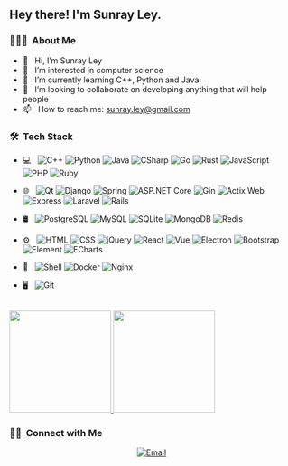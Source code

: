 <h2> Hey there! I'm Sunray Ley.</h2>

<h3> 👨🏻‍💻 &nbsp;About Me </h3>

<ul>
  <li>👋 &nbsp; Hi, I’m Sunray Ley</li>
  <li>👀 &nbsp; I’m interested in computer science</li>
  <li>🌱 &nbsp; I’m currently learning C++, Python and Java</li>
  <li>💞️ &nbsp; I’m looking to collaborate on developing anything that will help people</li>
  <li>📫 &nbsp; How to reach me: <a href="mailto:sunray.ley@gmail.com">sunray.ley@gmail.com</a></li>
</ul>

<h3> 🛠 &nbsp;Tech Stack</h3>

- 💻 &nbsp;
  ![C++](https://img.shields.io/badge/-C++-333333?style=flat&logo=cplusplus&logoColor=00599C)
  ![Python](https://img.shields.io/badge/-Python-333333?style=flat&logo=python&logoColor=3776AB)
  ![Java](https://img.shields.io/badge/-Java-333333?style=flat&logo=openjdk&logoColor=FFFFFF)
  ![CSharp](https://img.shields.io/badge/-CSharp-333333?style=flat&logo=csharp&logoColor=239120)
  ![Go](https://img.shields.io/badge/-Go-333333?style=flat&logo=go&logoColor=00ADD8)
  ![Rust](https://img.shields.io/badge/-Rust-333333?style=flat&logo=rust&logoColor=000000)
  ![JavaScript](https://img.shields.io/badge/-JavaScript-333333?style=flat&logo=javascript&logoColor=F7DF1E)
  ![PHP](https://img.shields.io/badge/-PHP-333333?style=flat&logo=php&logoColor=777BB4)
  ![Ruby](https://img.shields.io/badge/-Ruby-333333?style=flat&logo=ruby&logoColor=CC342D)

- 🌐 &nbsp;
  ![Qt](https://img.shields.io/badge/-Qt-333333?style=flat&logo=qt&logoColor=41CD52)
  ![Django](https://img.shields.io/badge/-Django-333333?style=flat&logo=django&logoColor=092E20)
  ![Spring](https://img.shields.io/badge/-Spring-333333?style=flat&logo=spring&logoColor=6DB33F)
  ![ASP.NET Core](https://img.shields.io/badge/-ASP.NET%20Core-333333?style=flat&logo=dotnet&logoColor=512BD4)
  ![Gin](https://img.shields.io/badge/-Gin-333333?style=flat&logo=go&logoColor=00ADD8)
  ![Actix Web](https://img.shields.io/badge/-Actix%20Web-333333?style=flat&logo=rust&logoColor=000000)
  ![Express](https://img.shields.io/badge/-Express-333333?style=flat&logo=express&logoColor=000000)
  ![Laravel](https://img.shields.io/badge/-Laravel-333333?style=flat&logo=laravel&logoColor=FF2D20)
  ![Rails](https://img.shields.io/badge/-Rails-333333?style=flat&logo=rubyonrails&logoColor=CC0000)

- 🛢 &nbsp;
  ![PostgreSQL](https://img.shields.io/badge/-PostgreSQL-333333?style=flat&logo=postgresql&logoColor=4169E1)
  ![MySQL](https://img.shields.io/badge/-MySQL-333333?style=flat&logo=mysql&logoColor=4479A1)
  ![SQLite](https://img.shields.io/badge/-SQLite-333333?style=flat&logo=sqlite&logoColor=003B57)
  ![MongoDB](https://img.shields.io/badge/-MongoDB-333333?style=flat&logo=mongodb&logoColor=47A248)
  ![Redis](https://img.shields.io/badge/-Redis-333333?style=flat&logo=redis&logoColor=DC382D)

- ⚙️ &nbsp;
  ![HTML](https://img.shields.io/badge/-HTML-333333?style=flat&logo=html5&logoColor=E34F26)
  ![CSS](https://img.shields.io/badge/-CSS-333333?style=flat&logo=css3&logoColor=1572B6)
  ![jQuery](https://img.shields.io/badge/-jQuery-333333?style=flat&logo=jquery&logoColor=0769AD)
  ![React](https://img.shields.io/badge/-React-333333?style=flat&logo=react&logoColor=61DAFB)
  ![Vue](https://img.shields.io/badge/-Vue-333333?style=flat&logo=vuedotjs&logoColor=4FC08D)
  ![Electron](https://img.shields.io/badge/-Electron-333333?style=flat&logo=electron&logoColor=47848F)
  ![Bootstrap](https://img.shields.io/badge/-Bootstrap-333333?style=flat&logo=bootstrap&logoColor=7952B3)
  ![Element](https://img.shields.io/badge/-Element-333333?style=flat&logo=vuedotjs&logoColor=4FC08D)
  ![ECharts](https://img.shields.io/badge/-ECharts-333333?style=flat&logo=apacheecharts&logoColor=AA344D)

- 🔧 &nbsp;
  ![Shell](https://img.shields.io/badge/-Shell-333333?style=flat&logo=gnubash&logoColor=4EAA25)
  ![Docker](https://img.shields.io/badge/-Docker-333333?style=flat&logo=docker&logoColor=2496ED)
  ![Nginx](https://img.shields.io/badge/-Nginx-333333?style=flat&logo=nginx&logoColor=009639)

- 🖥 &nbsp;
  ![Git](https://img.shields.io/badge/-Git-333333?style=flat&logo=git&logoColor=F05032)

<br/>

<a href="https://github.com/sunray-ley">
  <img height="180em" src="https://github-readme-stats.vercel.app/api?username=sunray-ley&theme=buefy&show_icons=true&count_private=true&include_all_commits=true" />
  <img height="180em" src="https://github-readme-stats.vercel.app/api/top-langs/?username=sunray-ley&theme=buefy&layout=compact" />
</a>

<br/>

<h3> 🤝🏻 &nbsp;Connect with Me </h3>

<p align="center">
  <a href="mailto:sunray.ley@gmail.com"><img alt="Email" src="https://img.shields.io/badge/Email-sunray.ley@gmail.com-blue?style=flat-square&logo=gmail&logoColor=EA4335"></a>
</p>
